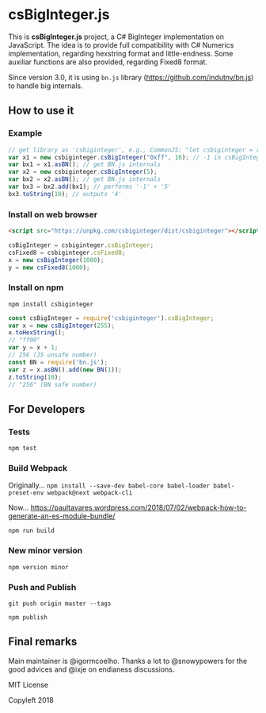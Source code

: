 # csBigInteger.js

This is **csBigInteger.js** project, a C# BigInteger implementation on JavaScript.
The idea is to provide full compatibility with C# Numerics implementation, regarding hexstring format and little-endness.
Some auxiliar functions are also provided, regarding Fixed8 format.

Since version 3.0, it is using `bn.js` library (https://github.com/indutny/bn.js) to handle big internals.

## How to use it

### Example
```js
// get library as 'csbiginteger', e.g., CommonJS: "let csbiginteger = require('csbiginteger')"
var x1 = new csbiginteger.csBigInteger("0xff", 16); // -1 in csBigInteger
var bx1 = x1.asBN(); // get BN.js internals
var x2 = new csbiginteger.csBigInteger(5);
var bx2 = x2.asBN(); // get BN.js internals
var bx3 = bx2.add(bx1); // performs '-1' + '5'
bx3.toString(10); // outputs '4'
```

### Install on web browser

```html
<script src="https://unpkg.com/csbiginteger/dist/csbiginteger"></script>
```

```js
csBigInteger = csbiginteger.csBigInteger;
csFixed8 = csbiginteger.csFixed8;
x = new csBigInteger(1000);
y = new csFixed8(1000);
```

### Install on npm

`npm install csbiginteger`

```js
const csBigInteger = require('csbiginteger').csBigInteger;
var x = new csBigInteger(255);
x.toHexString();
// "ff00"
var y = x + 1;
// 256 (JS unsafe number)
const BN = require('bn.js');
var z = x.asBN().add(new BN(1));
z.toString(10);
// "256" (BN safe number)
```

## For Developers

### Tests

`npm test`

### Build Webpack

Originally...
`npm install --save-dev babel-core babel-loader babel-preset-env webpack@next webpack-cli`

Now...
https://paultavares.wordpress.com/2018/07/02/webpack-how-to-generate-an-es-module-bundle/

`npm run build`

### New minor version

`npm version minor`

### Push and Publish

`git push origin master --tags`

`npm publish`

## Final remarks


Main maintainer is @igormcoelho.  Thanks a lot to @snowypowers for the good advices and @ixje on endianess discussions.

MIT License

Copyleft 2018
